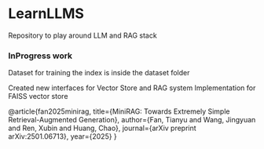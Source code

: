 # LearnLLMS
Repository to play around LLM and RAG stack

### InProgress work

Dataset for training the index is inside the dataset folder

Created new interfaces for Vector Store and RAG system Implementation for FAISS vector store


@article{fan2025minirag,
  title={MiniRAG: Towards Extremely Simple Retrieval-Augmented Generation},
  author={Fan, Tianyu and Wang, Jingyuan and Ren, Xubin and Huang, Chao},
  journal={arXiv preprint arXiv:2501.06713},
  year={2025}
}
